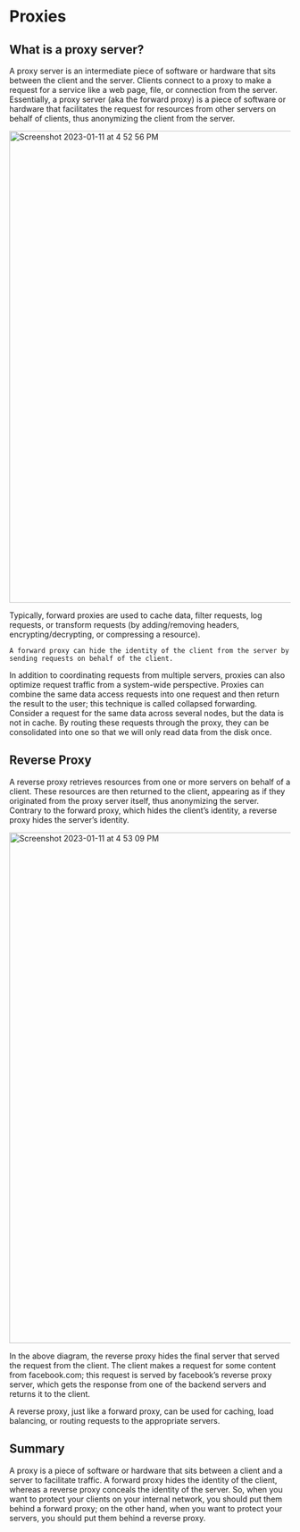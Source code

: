 # Proxies

## What is a proxy server?

A proxy server is an intermediate piece of software or hardware that sits between the client and the server. Clients connect to a proxy to make a request for a service like a web page, file, or connection from the server. Essentially, a proxy server (aka the forward proxy) is a piece of software or hardware that facilitates the request for resources from other servers on behalf of clients, thus anonymizing the client from the server.


<img width="844" alt="Screenshot 2023-01-11 at 4 52 56 PM" src="https://user-images.githubusercontent.com/33375484/211794056-b11c1da6-716d-461b-bdec-e83a3889d3d3.png">

Typically, forward proxies are used to cache data, filter requests, log requests, or transform requests (by adding/removing headers, encrypting/decrypting, or compressing a resource).

    A forward proxy can hide the identity of the client from the server by sending requests on behalf of the client.

In addition to coordinating requests from multiple servers, proxies can also optimize request traffic from a system-wide perspective. Proxies can combine the same data access requests into one request and then return the result to the user; this technique is called collapsed forwarding. Consider a request for the same data across several nodes, but the data is not in cache. By routing these requests through the proxy, they can be consolidated into one so that we will only read data from the disk once.

## Reverse Proxy

A reverse proxy retrieves resources from one or more servers on behalf of a client. These resources are then returned to the client, appearing as if they originated from the proxy server itself, thus anonymizing the server. Contrary to the forward proxy, which hides the client’s identity, a reverse proxy hides the server’s identity.

<img width="914" alt="Screenshot 2023-01-11 at 4 53 09 PM" src="https://user-images.githubusercontent.com/33375484/211794067-e2d2d72b-17e0-4ae2-96b6-578ff4b68334.png">

In the above diagram, the reverse proxy hides the final server that served the request from the client. The client makes a request for some content from facebook.com; this request is served by facebook’s reverse proxy server, which gets the response from one of the backend servers and returns it to the client.

A reverse proxy, just like a forward proxy, can be used for caching, load balancing, or routing requests to the appropriate servers.

## Summary

A proxy is a piece of software or hardware that sits between a client and a server to facilitate traffic. A forward proxy hides the identity of the client, whereas a reverse proxy conceals the identity of the server. So, when you want to protect your clients on your internal network, you should put them behind a forward proxy; on the other hand, when you want to protect your servers, you should put them behind a reverse proxy.
